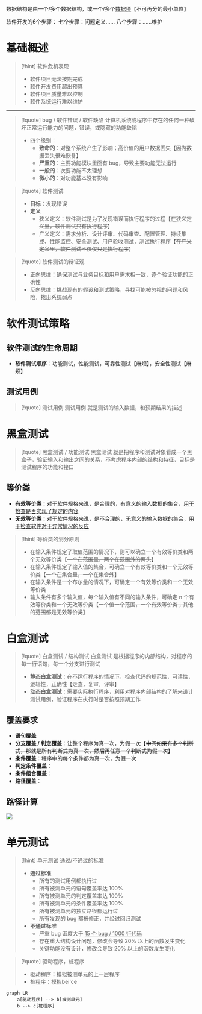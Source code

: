数据结构是由一个/多个数据结构，或一个/多个<u>数据项</u>【不可再分的最小单位】

软件开发的6个步骤：
七个步骤：问题定义……
八个步骤：……维护

# 基础概述
>[!hint] 软件危机表现
>- 软件项目无法按期完成
>- 软件开发费用超出预算
>- 软件项目质量难以控制
>- 软件系统运行难以维护

---

>[!quote] bug / 软件错误 / 软件缺陷
>计算机系统或程序中存在的任何一种破坏正常运行能力的问题，错误，或隐藏的功能缺陷
>
>- 四个级别：
> 	- **致命的**：对整个系统产生了影响；高价值的用户数据丢失【~~因为数据丢失很难恢复~~】
> 	- **严重的**：主要功能模块里面有 bug，导致主要功能无法运行
> 	- **一般的**：次要功能不太理想
> 	- **微小的**：对功能基本没有影响

>[!quote] 软件测试
>- **目标**：发现错误
>- **定义**
>	- 狭义定义：软件测试是为了发现错误而执行程序的过程【~~在狭义定义里，软件测试只有执行程序~~】
>	- 广义定义：需求分析、设计评审、代码审查、配置管理、持续集成、性能监控、安全测试、用户验收测试，测试执行程序【~~在广义定义里，软件测试不仅仅只是执行程序~~】

>[!quote] 软件测试的辩证观
>- 正向思维：确保测试与业务目标和用户需求相一致，逐个验证功能的正确性
>- 反向思维：挑战现有的假设和测试策略，寻找可能被忽视的问题和风险，找出系统弱点

# 软件测试策略
## 软件测试的生命周期
- **软件测试顺序**：功能测试，性能测试，可靠性测试【~~麻烦~~】，安全性测试【~~麻烦~~】

## 测试用例
>[!quote] 测试用例
>测试用例 就是测试的输入数据，和预期结果的描述

# 黑盒测试
>[!quote] 黑盒测试 / 功能测试
>黑盒测试 就是把程序和测试对象看成一个黑盒子，验证输入和输出之间的关系，<u>不考虑程序内部的结构和特征</u>，目标是测试程序的功能和接口

## 等价类
- **有效等价类**：对于软件规格来说，是合理的，有意义的输入数据的集合，<u>用于检查是否实现了规定的内容</u>
- **无效等价类**：对于软件规格来说，是不合理的，无意义的输入数据的集合，<u>用于检查软件对于异常情况的反应</u>

>[!hint] 等价类的划分原则
>- 在输入条件规定了取值范围的情况下，则可以确立一个有效等价类和两个无效等价类【~~一个在范围里，两个在范围外的两头~~】
>- 在输入条件规定了输入值的集合，可确立一个有效等价类和一个无效等价类【~~一个在集合里，一个在集合外~~】
>- 在输入条件是一个布尔量的情况下，可确定一个有效等价类和一个无效等价类
>- 输入条件有多个输入值，每个输入值有不同的输入条件，可确定 n 个有效等价类和一个无效等价类【~~一个值一个范围，一个有效等价类；其他的范围都是无效等价类~~】

# 白盒测试
>[!quote] 白盒测试 / 结构测试
>白盒测试 是根据程序的内部结构，对程序的每一行语句，每一个分支进行测试
>
>- **静态白盒测试**：<u>在不运行程序的情况下</u>，检查代码的规范性，可读性，逻辑性，正确性【走查，复审，评审】
>- **动态白盒测试**：需要实际执行程序，利用对程序内部结构的了解来设计测试用例，验证程序在执行时是否按照预期工作

## 覆盖要求
- **语句覆盖**
- **分支覆盖 / 判定覆盖**：让整个程序为真一次，为假一次【~~中间如果有多个判断式，那就是所有判断式为真一次，然后再任意一个判断式为假一次~~】
- **条件覆盖**：程序中的每个条件都为真一次，为假一次
- **判定条件覆盖**：
- **条件组合覆盖**：
- **路径覆盖**：

## 路径计算
![](https://obsidian-1307744200.cos.ap-guangzhou.myqcloud.com/%E5%9B%BE%E7%89%87/202406121527736.png)

# 单元测试
>[!hint] 单元测试 通过/不通过的标准
>- **通过标准**
>	- 所有的测试用例都执行过
>	- 所有被测单元的语句覆盖率达 100%
>	- 所有被测单元的判定覆盖率达 100%
>	- 所有被测单元的条件覆盖率达 100%
>	- 所有被测单元的独立路径都运行过
>	- 所有发现的 bug 都被修正，并经过回归测试
>- **不通过标准**
>	- 严重 bug 密度大于 <u>15 个 bug / 1000 行代码</u>
>	- 存在重大结构设计问题，修改会导致 20% 以上的函数发生变化
>	- 关键功能没有设计，修改会导致 20% 以上的函数发生变化

>[!quote] 驱动程序，桩程序
>- 驱动程序：模拟被测单元的上一层程序
>- 桩程序：模拟bei'ce

```mermaid
graph LR
	a[驱动程序] --> b[被测单元]
	b --> c[桩程序]
```





